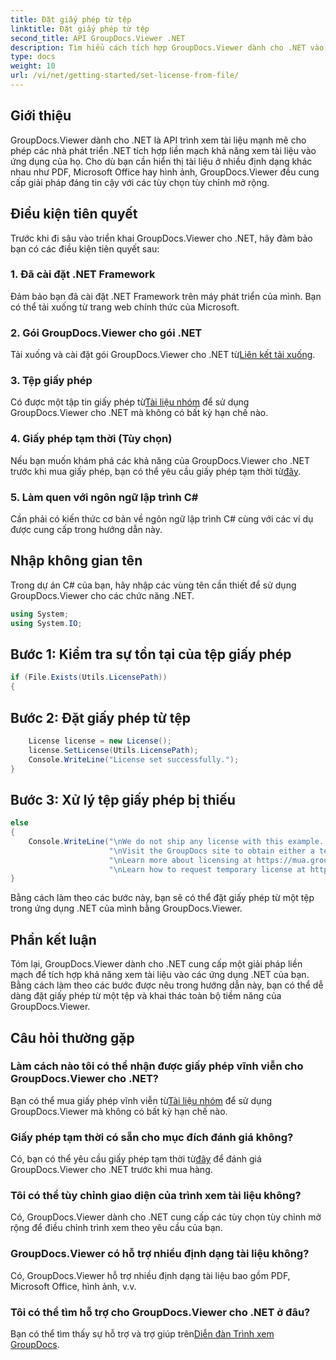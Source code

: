 ```yaml
---
title: Đặt giấy phép từ tệp
linktitle: Đặt giấy phép từ tệp
second_title: API GroupDocs.Viewer .NET
description: Tìm hiểu cách tích hợp GroupDocs.Viewer dành cho .NET vào ứng dụng của bạn một cách dễ dàng. Đặt giấy phép, xem tài liệu và tùy chỉnh giao diện của người xem.
type: docs
weight: 10
url: /vi/net/getting-started/set-license-from-file/
---
```

## Giới thiệu
GroupDocs.Viewer dành cho .NET là API trình xem tài liệu mạnh mẽ cho phép các nhà phát triển .NET tích hợp liền mạch khả năng xem tài liệu vào ứng dụng của họ. Cho dù bạn cần hiển thị tài liệu ở nhiều định dạng khác nhau như PDF, Microsoft Office hay hình ảnh, GroupDocs.Viewer đều cung cấp giải pháp đáng tin cậy với các tùy chọn tùy chỉnh mở rộng.
## Điều kiện tiên quyết
Trước khi đi sâu vào triển khai GroupDocs.Viewer cho .NET, hãy đảm bảo bạn có các điều kiện tiên quyết sau:
### 1. Đã cài đặt .NET Framework
Đảm bảo bạn đã cài đặt .NET Framework trên máy phát triển của mình. Bạn có thể tải xuống từ trang web chính thức của Microsoft.
### 2. Gói GroupDocs.Viewer cho gói .NET
 Tải xuống và cài đặt gói GroupDocs.Viewer cho .NET từ[Liên kết tải xuống](https://releases.groupdocs.com/viewer/net/).
### 3. Tệp giấy phép
 Có được một tập tin giấy phép từ[Tài liệu nhóm](https://purchase.groupdocs.com/buy) để sử dụng GroupDocs.Viewer cho .NET mà không có bất kỳ hạn chế nào.
### 4. Giấy phép tạm thời (Tùy chọn)
 Nếu bạn muốn khám phá các khả năng của GroupDocs.Viewer cho .NET trước khi mua giấy phép, bạn có thể yêu cầu giấy phép tạm thời từ[đây](https://purchase.groupdocs.com/temporary-license/).
### 5. Làm quen với ngôn ngữ lập trình C#
Cần phải có kiến thức cơ bản về ngôn ngữ lập trình C# cùng với các ví dụ được cung cấp trong hướng dẫn này.

## Nhập không gian tên
Trong dự án C# của bạn, hãy nhập các vùng tên cần thiết để sử dụng GroupDocs.Viewer cho các chức năng .NET.

```csharp
using System;
using System.IO;
```

## Bước 1: Kiểm tra sự tồn tại của tệp giấy phép
```csharp
if (File.Exists(Utils.LicensePath))
{
```
## Bước 2: Đặt giấy phép từ tệp
```csharp
    License license = new License();
    license.SetLicense(Utils.LicensePath);
    Console.WriteLine("License set successfully.");
}
```
## Bước 3: Xử lý tệp giấy phép bị thiếu
```csharp
else
{
    Console.WriteLine("\nWe do not ship any license with this example. " +
                      "\nVisit the GroupDocs site to obtain either a temporary or permanent license. " +
                      "\nLearn more about licensing at https://mua.groupdocs.com/faqs/licensing. " +
                      "\nLearn how to request temporary license at https://mua.groupdocs.com/temporary-license.");
}
```
Bằng cách làm theo các bước này, bạn sẽ có thể đặt giấy phép từ một tệp trong ứng dụng .NET của mình bằng GroupDocs.Viewer.

## Phần kết luận
Tóm lại, GroupDocs.Viewer dành cho .NET cung cấp một giải pháp liền mạch để tích hợp khả năng xem tài liệu vào các ứng dụng .NET của bạn. Bằng cách làm theo các bước được nêu trong hướng dẫn này, bạn có thể dễ dàng đặt giấy phép từ một tệp và khai thác toàn bộ tiềm năng của GroupDocs.Viewer.
## Câu hỏi thường gặp
### Làm cách nào tôi có thể nhận được giấy phép vĩnh viễn cho GroupDocs.Viewer cho .NET?
 Bạn có thể mua giấy phép vĩnh viễn từ[Tài liệu nhóm](https://purchase.groupdocs.com/buy) để sử dụng GroupDocs.Viewer mà không có bất kỳ hạn chế nào.
### Giấy phép tạm thời có sẵn cho mục đích đánh giá không?
 Có, bạn có thể yêu cầu giấy phép tạm thời từ[đây](https://purchase.groupdocs.com/temporary-license/) để đánh giá GroupDocs.Viewer cho .NET trước khi mua hàng.
### Tôi có thể tùy chỉnh giao diện của trình xem tài liệu không?
Có, GroupDocs.Viewer dành cho .NET cung cấp các tùy chọn tùy chỉnh mở rộng để điều chỉnh trình xem theo yêu cầu của bạn.
### GroupDocs.Viewer có hỗ trợ nhiều định dạng tài liệu không?
Có, GroupDocs.Viewer hỗ trợ nhiều định dạng tài liệu bao gồm PDF, Microsoft Office, hình ảnh, v.v.
### Tôi có thể tìm hỗ trợ cho GroupDocs.Viewer cho .NET ở đâu?
 Bạn có thể tìm thấy sự hỗ trợ và trợ giúp trên[Diễn đàn Trình xem GroupDocs](https://forum.groupdocs.com/c/viewer/9).